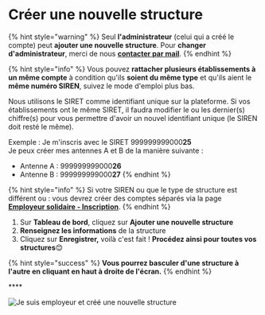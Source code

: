 # Créer une nouvelle structure

{% hint style="warning" %}
Seul **l'administrateur** \(celui qui a créé le compte\) peut **ajouter une nouvelle structure**. Pour **changer d'administrateur**, merci de nous [**contacter par mail**](mailto:contact@inclusion.beta.gouv.fr).
{% endhint %}

{% hint style="info" %}
Vous pouvez **rattacher plusieurs établissements à un même compte** à condition qu'ils **soient du même type** et qu'ils aient le **même numéro SIREN**, suivez le mode d'emploi plus bas.

Nous utilisons le SIRET comme identifiant unique sur la plateforme. Si vos établissements ont le même SIRET, il faudra modifier le ou les dernier\(s\) chiffre\(s\) pour vous permettre d'avoir un nouvel identifiant unique \(le SIREN doit resté le même\).

Exemple : Je m'inscris avec le SIRET 999999999000**25**  
Je peux créer mes antennes A et B de la manière suivante : 

* Antenne A : 999999999000**26**
* Antenne B : 999999999000**27**
{% endhint %}

{% hint style="info" %}
Si votre SIREN ou que le type de structure est différent ou  : vous devrez créer des comptes séparés via la page [**Employeur solidaire - Inscription**](https://inclusion.beta.gouv.fr/signup/select_siae). 
{% endhint %}

1. Sur **Tableau de bord**, cliquez sur **Ajouter une nouvelle structure**
2. **Renseignez les informations** de la structure
3. Cliquez sur **Enregistrer,** voilà c'est fait ! **Procédez ainsi pour toutes vos structures**😊 

{% hint style="success" %}
**Vous pourrez basculer d'une structure à l'autre en cliquant en haut à droite de l'écran.**
{% endhint %}

\*\*\*\*

![Je suis employeur et cr&#xE9;&#xE9; une nouvelle structure](https://s5.gifyu.com/images/demo-employeur-add.gif)

